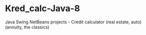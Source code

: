 # Kred_calc-Java-8
Java Swing NetBeans projects - Credit calculator (real estate, auto) (annuity, the classics) 
